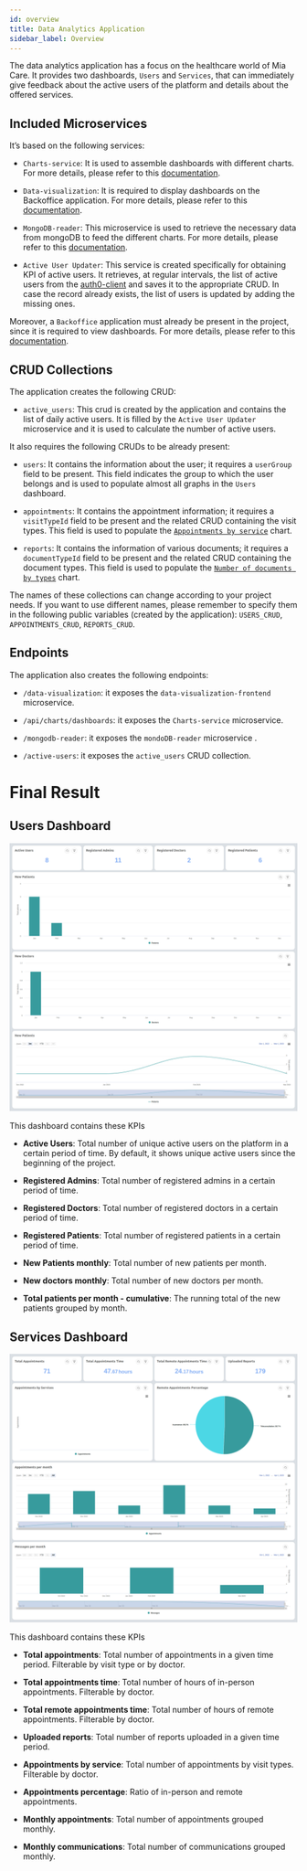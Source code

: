 ```yaml
---
id: overview
title: Data Analytics Application
sidebar_label: Overview
---
```

The data analytics application has a focus on the healthcare world of Mia Care.
It provides two dashboards, `Users` and `Services`, that can immediately give feedback about the active users of the platform and details about the offered services.

## Included Microservices

It’s based on the following services:

- `Charts-service`: It is used to assemble dashboards with different charts.
For more details, please refer to this [documentation](../../business_suite/backoffice/use-cases/data-visualization).

- `Data-visualization`: It is required to display dashboards on the Backoffice application. For more details, please refer to this [documentation](../../business_suite/backoffice/use-cases/data-visualization).

- `MongoDB-reader`: This microservice is used to retrieve the necessary data from mongoDB to feed the different charts. For more details, please refer to this [documentation](../../runtime_suite/mongodb-reader/configuration).

- `Active User Updater`:  This service is created specifically for obtaining KPI of active users.
It retrieves, at regular intervals, the list of active users from the [auth0-client](../../runtime_suite/auth0-client/overview_and_usage) and saves it to the appropriate CRUD.
In case the record already exists, the list of users is updated by adding the missing ones.

Moreover, a `Backoffice` application must already be present in the project, since it is required to view dashboards. For more details, please refer to this [documentation](../../business_suite/backoffice/overview).

## CRUD Collections

The application creates the following CRUD:

- `active_users`:  This crud is created by the application and contains the list of daily active users. It is filled by the `Active User Updater` microservice and it is used to calculate the number of active users.

It also requires the following CRUDs to be already present:

- `users`: It contains the information about the user; it requires a `userGroup` field to be present. This field indicates the group to which the user belongs and is used to populate almost all graphs in the `Users` dashboard.

- `appointments`: It contains the appointment information; it requires a `visitTypeId` field to be present and the related CRUD containing the visit types. This field is used to populate the [`Appointments by service`](#services-dashboard) chart.

- `reports`: It contains the information of various documents; it requires a `documentTypeId` field to be present and the related CRUD containing the document types. This field is used to populate the [`Number of documents by types`](#services-dashboard) chart.

The names of these collections can change according to your project needs. If you want to use different names, please remember to specify them in the following public variables (created by the application): `USERS_CRUD`, `APPOINTMENTS_CRUD`, `REPORTS_CRUD`.

## Endpoints

The application also creates the following endpoints:

- `/data-visualization`: it exposes the `data-visualization-frontend` microservice.

- `/api/charts/dashboards`: it exposes the `Charts-service` microservice.

- `/mongodb-reader`: it exposes the `mondoDB-reader` microservice .

- `/active-users`: it exposes the `active_users` CRUD collection. 


# Final Result

## Users Dashboard

![Users dashboard](./img/users_dashboard.png)

This dashboard contains these KPIs

- **Active Users**: Total number of unique active users on the platform in a certain period of time. By default, it shows 
unique active users since the beginning of the project. 

- **Registered Admins**: Total number of registered admins in a certain period of time.

- **Registered Doctors**: Total number of registered doctors in a certain period of time.

- **Registered Patients**: Total number of registered patients in a certain period of time.

- **New Patients monthly**: Total number of new patients per month.

- **New doctors monthly**: Total number of new doctors per month.

- **Total patients per month - cumulative**: The running total of the new patients grouped by month.

## Services Dashboard

 ![Services dashboard](./img/services_dashboard.png)

This dashboard contains these KPIs

- **Total appointments**: Total number of appointments in a given time period. Filterable by visit type or by doctor.

- **Total appointments time**: Total number of hours of in-person appointments. Filterable by doctor.

- **Total remote appointments time**: Total number of hours of remote appointments. Filterable by doctor.

- **Uploaded reports**: Total number of reports uploaded in a given time period.

- **Appointments by service**: Total number of appointments by visit types. Filterable by doctor.

- **Appointments percentage**: Ratio of in-person and remote appointments.

- **Monthly appointments**: Total number of appointments grouped monthly.

- **Monthly communications**: Total number of communications grouped monthly.
